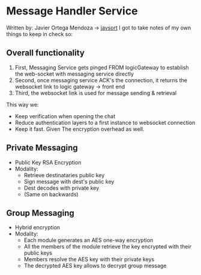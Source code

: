 # Message Handler Service
Written by: Javier Ortega Mendoza -> [javsort](https://github.com/javsort)
I got to take notes of my own things to keep in check so:

## Overall functionality
1. First, Messaging Service gets pinged FROM logicGateway to establish the web-socket with messaging service directly
2. Second, once messaging service ACK's the connection, it returns the websocket link to logic gateway -> front end
3. Third, the websocket link is used for message sending & retrieval

This way we:
- Keep verification when opening the chat
- Reduce authentication layers to a first instance to websocket connection
- Keep it fast. Given The encryption overhead as well.

## Private Messaging
- Public Key RSA Encryption
- Modality:
    - Retrieve destinataries public key
    - Sign message with dest's public key
    - Dest decodes with private key
    - (Same on backwards)

## Group Messaging
- Hybrid encryption
- Modality:
    - Each module generates an AES one-way encryption
    - All the members of the module retrieve the key encrypted with their public keys
    - Members resolve the AES key with their private keys
    - The decrypted AES key allows to decrypt group message